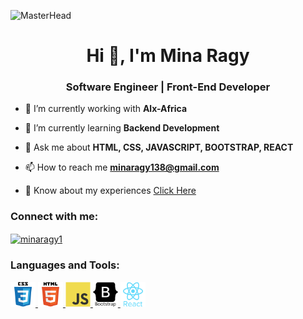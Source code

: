 ![MasterHead](https://images.unsplash.com/photo-1605379399843-5870eea9b74e?ixlib=rb-4.0.3&ixid=M3wxMjA3fDB8MHxwaG90by1wYWdlfHx8fGVufDB8fHx8fA%3D%3D&auto=format&fit=crop&w=898&q=80)

<h1 align="center">Hi 👋, I'm Mina Ragy</h1>
<h3 align="center">Software Engineer | Front-End Developer</h3>

- 🔭 I’m currently working with **Alx-Africa**

- 🌱 I’m currently learning **Backend Development**

- 💬 Ask me about **HTML, CSS, JAVASCRIPT, BOOTSTRAP, REACT**

- 📫 How to reach me **minaragy138@gmail.com**

- 📄 Know about my experiences [Click Here]([https://www.linkedin.com/in/minaragy1/](https://www.linkedin.com/resume-builder/urn:li:fsd_memberResume:51925353/))

<h3 align="left">Connect with me:</h3>
<p align="left">
<a href="https://linkedin.com/in/minaragy1" target="blank"><img align="center" src="https://raw.githubusercontent.com/rahuldkjain/github-profile-readme-generator/master/src/images/icons/Social/linked-in-alt.svg" alt="minaragy1" height="30" width="40" /></a>
</p>

<h3 align="left">Languages and Tools:</h3>
<p  align="left"> <a href="https://www.w3schools.com/css/" target="_blank" rel="noreferrer"> <img src="https://raw.githubusercontent.com/devicons/devicon/master/icons/css3/css3-original-wordmark.svg" alt="css3" width="40" height="40"/> </a> <a href="https://www.w3.org/html/" target="_blank" rel="noreferrer"> <img src="https://raw.githubusercontent.com/devicons/devicon/master/icons/html5/html5-original-wordmark.svg" alt="html5" width="40" height="40"/> </a> <a href="https://developer.mozilla.org/en-US/docs/Web/JavaScript" target="_blank" rel="noreferrer"> <img src="https://raw.githubusercontent.com/devicons/devicon/master/icons/javascript/javascript-original.svg" alt="javascript" width="40" height="40"/> </a> <a href="https://getbootstrap.com" target="_blank" rel="noreferrer"> <img src="https://raw.githubusercontent.com/devicons/devicon/master/icons/bootstrap/bootstrap-plain-wordmark.svg" alt="bootstrap" width="40" height="40"/> </a> <a href="https://reactjs.org/" target="_blank" rel="noreferrer"> <img src="https://raw.githubusercontent.com/devicons/devicon/master/icons/react/react-original-wordmark.svg" alt="react" width="40" height="40"/> </a> </p>
